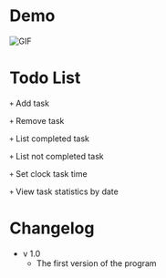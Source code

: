 
# Demo
![GIF](images/demo.gif)

# Todo List
<code>+</code> Add task

<code>+</code> Remove task

<code>+</code> List completed task

<code>+</code> List not completed task

<code>+</code> Set clock task time

<code>+</code> View task statistics by date

# Changelog
- v 1.0
  - The first version of the program
